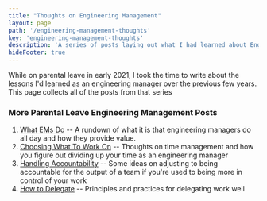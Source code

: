 ```yaml
---
title: "Thoughts on Engineering Management"
layout: page
path: '/engineering-management-thoughts'
key: 'engineering-management-thoughts'
description: 'A series of posts laying out what I had learned about Engineering Management circa spring 2021'
hideFooter: true
---
```


<div class="explanation">
While on parental leave in early 2021, I took the time to write about the lessons I'd learned as an engineering manager over the previous few years.  This page collects all of the posts from that series
</div>

### More Parental Leave Engineering Management Posts

1. [What EMs Do](https://benmccormick.org/2021/02/18/what-do-ems-do) -- A rundown of what it is that engineering managers do all day and how they provide value.
2. [Choosing What To Work On](https://benmccormick.org/2021/02/21/ems-choosing-what-to-work-on) -- Thoughts on time management and how you figure out dividing up your time as an engineering manager
3. [Handling Accountability](https://benmccormick.org/2021/02/23/ems-handling-accountability) -- Some ideas on adjusting to being accountable for the output of a team if you're used to being more in control of your work
3. [How to Delegate](https://benmccormick.org/2021/02/26/ems-how-to-delegate) -- Principles and practices for delegating work well
